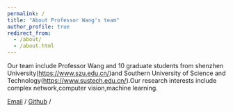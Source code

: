 ```yaml
---
permalink: /
title: "About Professor Wang's team"
author_profile: true
redirect_from: 
  - /about/
  - /about.html
---
```


Our team include Professor Wang and 10 graduate students from shenzhen University(https://www.szu.edu.cn/)and Southern University of Science and Technology(https://www.sustech.edu.cn/).Our research interests include complex network,computer vision,machine learning.

[Email](2410095045@mails.szu.edu.cn) / [Github](https://github.com/jh819) /
